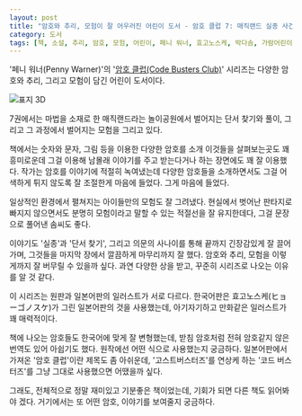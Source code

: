 ```yaml
---
layout: post
title: "암호와 추리, 모험이 잘 어우러진 어린이 도서 - 암호 클럽 7: 매직랜드 실종 사건"
category: 도서
tags: [책, 소설, 추리, 암호, 모험, 어린이, 페니 워너, 효고노스케, 박다솜, 가람어린이, 서평]
---
```


'페니 워너(Penny Warner)'의
'[암호 클럽(Code Busters Club)](http://www.codebustersclub.com/)' 시리즈는
다양한 암호와 추리, 그리고 모험이 담긴 어린이 도서이다.

![표지 3D](https://lh3.googleusercontent.com/oxnwJj1Z-V3GoN8RdB07MCh81gzOZrYgljB81JbC1WjGYsFxdEK8Z2TFIIsGq0ozRs-q7BFcDmrXhA=s480)

7권에서는 마법을 소재로 한 매직랜드라는 놀이공원에서 벌어지는
단서 찾기와 풀이, 그리고 그 과정에서 벌어지는 모험을 그리고 있다.

책에서는 숫자와 문자, 그림 등을 이용한
다양한 암호를 소개
이것들을 살펴보는곳도 꽤 흥미로운데
그걸 이용해 남몰래 이야기를 주고 받는다거나 하는 장면에도 꽤 잘 이용했다.
작가는 암호를 이야기에 적절히 녹여냈는데
다양한 암호들을 소개하면서도
그걸 어색하게 튀지 않도록 잘 조절한게 마음에 들었다.
그게 마음에 들었다.

일상적인 환경에서 펼쳐지는 아이들만의 모험도 잘 그려냈다.
현실에서 벗어난 판타지로 빠지지 않으면서도
분명히 모험이라고 말할 수 있는 적절선을 잘 유지한데다,
그걸 문장으로 풀어낸 솜씨도 좋다.

이야기도 '실종'과 '단서 찾기', 그리고 의문의 사나이를 통해
끝까지 긴장감있게 잘 끌어가며,
그것들을 마지막 장에서 깔끔하게 마무리까지 잘 했다.
암호와 추리, 모험을 이렇게까지 잘 버무릴 수 있을까 싶다.
과연 다양한 상을 받고, 꾸준히 시리즈로 나오는 이유를 알 것 같다.

이 시리즈는 원판과 일본어판의 일러스트가 서로 다르다.
한국어판은 효고노스케(ヒョーゴノスケ)가 그린 일본어판의 것을 사용했는데,
아기자기하고 만화같은 일러스트가 꽤 매력적이다.

책에 나오는 암호들도 한국어에 맞게 잘 변형했는데,
받침 암호처럼 전혀 암호같지 않은 번역도 있어 아쉽기도 했다.
원작에선 어떤 식으로 사용했는지 궁금하다.
일본어판에서 가져온 '암호 클럽'이란 제목도 좀 아쉬운데,
'고스트버스터즈'를 연상케 하는 '코드 버스터즈'를 그냥 그대로 사용했으면 어땠을까 싶다.

그래도, 전체적으로 정말 재미있고 기분좋은 책이었는데,
기회가 되면 다른 책도 읽어봐야 겠다.
거기에서는 또 어떤 암호, 이야기를 보여줄지 궁금하다.
